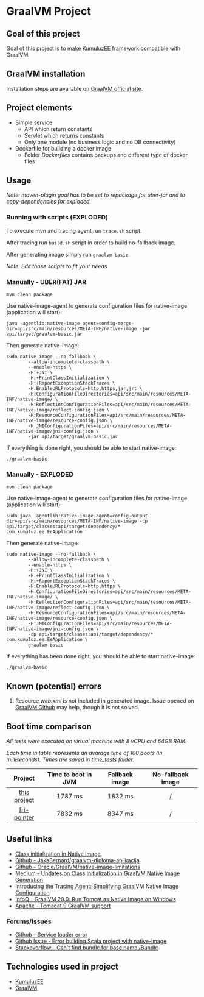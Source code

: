 # GraalVM Project

## Goal of this project
Goal of this project is to make KumuluzEE framework compatible with GraalVM.

## GraalVM installation
Installation steps are available on [GraalVM official site](https://www.graalvm.org/docs/getting-started/#install-graalvm).

## Project elements
+ Simple service:
  + API which return constants
  + Servlet which returns constants
  + Only one module (no business logic and no DB connectivity)
+ Dockerfile for building a docker image
  + Folder *Dockerfiles* contains backups and different type of docker files

## Usage

*Note: maven-plugin goal has to be set to repackage for uber-jar and to copy-dependencies for exploded.*

### Running with scripts (EXPLODED)

To execute mvn and tracing agent run `trace.sh` script.

After tracing run `build.sh` script in order to build no-fallback image. 

After generating image simply run `graalvm-basic`.

*Note: Edit those scripts to fit your needs*

### Manually - UBER(FAT) JAR

```
mvn clean package 
```

Use native-image-agent to generate configuration files for native-image (application will start):

```
java -agentlib:native-image-agent=config-merge-dir=api/src/main/resources/META-INF/native-image -jar api/target/graalvm-basic.jar 
```

Then generate native-image:
```
sudo native-image --no-fallback \
        --allow-incomplete-classpath \ 
        --enable-https \
        -H:+JNI \
        -H:+PrintClassInitialization \
        -H:+ReportExceptionStackTraces \
        -H:EnableURLProtocols=http,https,jar,jrt \
        -H:ConfigurationFileDirectories=api/src/main/resources/META-INF/native-image/ \
        -H:ReflectionConfigurationFiles=api/src/main/resources/META-INF/native-image/reflect-config.json \
        -H:ResourceConfigurationFiles=api/src/main/resources/META-INF/native-image/resource-config.json \
        -H:JNIConfigurationFiles=api/src/main/resources/META-INF/native-image/jni-config.json \
        -jar api/target/graalvm-basic.jar
```

If everything is done right, you should be able to start native-image:
```
./graalvm-basic 
```

### Manually - EXPLODED 

```
mvn clean package 
```

Use native-image-agent to generate configuration files for native-image (application will start):

```
sudo java -agentlib:native-image-agent=config-output-dir=api/src/main/resources/META-INF/native-image -cp api/target/classes:api/target/dependency/* com.kumuluz.ee.EeApplication
```

Then generate native-image:
```
sudo native-image --no-fallback \
        --allow-incomplete-classpath \ 
        --enable-https \
        -H:+JNI \
        -H:+PrintClassInitialization \
        -H:+ReportExceptionStackTraces \
        -H:EnableURLProtocols=http,https \
        -H:ConfigurationFileDirectories=api/src/main/resources/META-INF/native-image/ \
        -H:ReflectionConfigurationFiles=api/src/main/resources/META-INF/native-image/reflect-config.json \
        -H:ResourceConfigurationFiles=api/src/main/resources/META-INF/native-image/resource-config.json \
        -H:JNIConfigurationFiles=api/src/main/resources/META-INF/native-image/jni-config.json \
        -cp api/target/classes:api/target/dependency/* com.kumuluz.ee.EeApplication \
        graalvm-basic
```

If everything has been done right, you should be able to start native-image:
```
./graalvm-basic 
```

## Known (potential) errors

1. Resource *web.xml* is not included in generated image.
Issue opened on [GraalVM Github](https://github.com/oracle/graal/issues/2470) may help, though it is not solved.

## Boot time comparison

*All tests were executed on virtual machine with 8 vCPU and 64GB RAM.*

*Each time in table represents an avarage time of 100 boots (in milliseconds). Times are saved in [time_tests](./time_tests) folder.*

Project | Time to boot in JVM | Fallback image | No-fallback image
:---: | :---: | :---: | :---:
[this project](https://github.com/MusicDin/graalvm-project) | 1787 ms | 1832 ms | /
[fri-pointer](https://github.com/fri-pointer) | 7832 ms | 8347 ms | /


## Useful links

+ [Class initialization in Native Image](https://github.com/oracle/graal/blob/master/substratevm/CLASS-INITIALIZATION.md)
+ [Github - JakaBernard/graalvm-diploma-aplikacija](https://github.com/JakaBernard/graalvm-diploma-aplikacija)
+ [Github - Oracle/GraalVM/native-image-limitations](https://github.com/oracle/graal/blob/master/substratevm/LIMITATIONS.md)
+ [Medium - Updates on Class Initialization in GraalVM Native Image Generation](https://medium.com/graalvm/updates-on-class-initialization-in-graalvm-native-image-generation-c61faca461f7)
+ [Introducing the Tracing Agent: Simplifying GraalVM Native Image Configuration](https://medium.com/graalvm/introducing-the-tracing-agent-simplifying-graalvm-native-image-configuration-c3b56c486271)
+ [InfoQ - GraalVM 20.0: Run Tomcat as Native Image on Windows](https://www.infoq.com/news/2020/03/graalvm-20-tomcat-native-windows/)
+ [Apache - Tomacat 9 GraalVM support](https://ci.apache.org/projects/tomcat/tomcat9/docs/graal.html)

### Forums/Issues
+ [Github - Service loader error](https://github.com/cstancu/native-image-service-loader-demo/blob/master/reflection_config.json)
+ [Github Issue - Error building Scala project with native-image](https://github.com/oracle/graal/issues/1505)
+ [Stackoverflow - Can't find bundle for base name /Bundle](https://stackoverflow.com/questions/12986234/cant-find-bundle-for-base-name-bundle-locale-en-us/48726842)

## Technologies used in project
+ [KumuluzEE](https://ee.kumuluz.com/)
+ [GraalVM](https://www.graalvm.org/)

  
